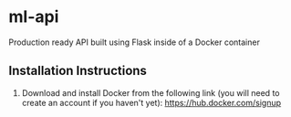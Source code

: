 # ml-api
Production ready API built using Flask inside of a Docker container

## Installation Instructions

1. Download and install Docker from the following link (you will need to create an account if you haven't yet): https://hub.docker.com/signup
